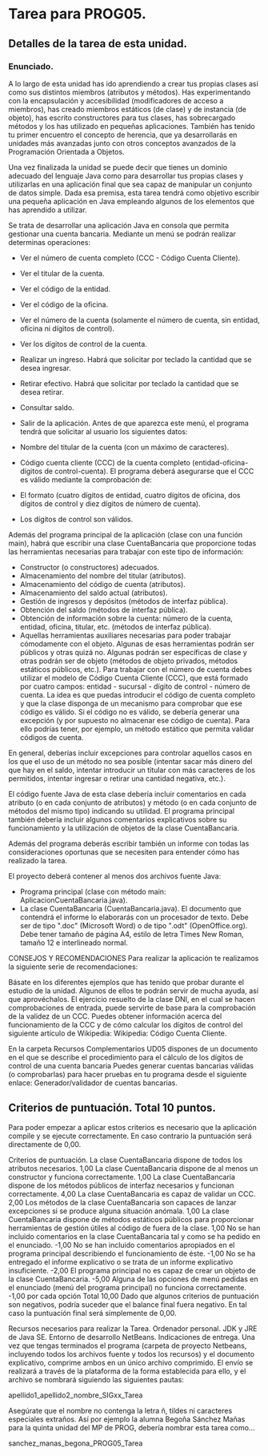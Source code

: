 # Tarea para PROG05.
## Detalles de la tarea de esta unidad.
### Enunciado.
A lo largo de esta unidad has ido aprendiendo a crear tus propias clases así como sus distintos miembros (atributos y métodos). Has experimentando con la encapsulación y accesibilidad (modificadores de acceso a miembros), has creado miembros estáticos (de clase) y de instancia (de objeto), has escrito constructores para tus clases, has sobrecargado métodos y los has utilizado en pequeñas aplicaciones. También has tenido tu primer encuentro el concepto de herencia, que ya desarrollarás en unidades más avanzadas junto con otros conceptos avanzados de la Programación Orientada a Objetos.

Una vez finalizada la unidad se puede decir que tienes un dominio adecuado del lenguaje Java como para desarrollar tus propias clases y utilizarlas en una aplicación final que sea capaz de manipular un conjunto de datos simple. Dada esa premisa, esta tarea tendrá como objetivo escribir una pequeña aplicación en Java empleando algunos de los elementos que has aprendido a utilizar.

Se trata de desarrollar una aplicación Java en consola que permita gestionar una cuenta bancaria. Mediante un menú se podrán realizar determinas operaciones:

* Ver el número de cuenta completo (CCC - Código Cuenta Cliente).
* Ver el titular de la cuenta.
* Ver el código de la entidad.
* Ver el código de la oficina.
* Ver el número de la cuenta (solamente el número de cuenta, sin entidad, oficina ni dígitos de control).
* Ver los dígitos de control de la cuenta.
* Realizar un ingreso. Habrá que solicitar por teclado la cantidad que se desea ingresar.
* Retirar efectivo. Habrá que solicitar por teclado la cantidad que se desea retirar.
* Consultar saldo.
* Salir de la aplicación.
Antes de que aparezca este menú, el programa tendrá que solicitar al usuario los siguientes datos:

* Nombre del titular de la cuenta (con un máximo de caracteres).
* Código cuenta cliente (CCC) de la cuenta completo (entidad-oficina-dígitos de control-cuenta).
El programa deberá asegurarse que el CCC es válido mediante la comprobación de:

* El formato (cuatro dígitos de entidad, cuatro dígitos de oficina, dos dígitos de control y diez dígitos de número de cuenta).
* Los dígitos de control son válidos.

Además del programa principal de la aplicación (clase con una función main), habrá que escribir una clase CuentaBancaria que proporcione todas las herramientas necesarias para trabajar con este tipo de información:

* Constructor (o constructores) adecuados.
* Almacenamiento del nombre del titular (atributos).
* Almacenamiento del código de cuenta (atributos).
* Almacenamiento del saldo actual (atributos).
* Gestión de ingresos y depósitos (métodos de interfaz pública).
* Obtención del saldo (métodos de interfaz pública).
* Obtención de información sobre la cuenta: número de la cuenta, entidad, oficina, titular, etc. (métodos de interfaz pública).
* Aquellas herramientas auxiliares necesarias para poder trabajar cómodamente con el objeto. Algunas de esas herramientas podrán ser públicos y otras quizá no. Algunas podrán ser específicas de clase y otras podrán ser de objeto (métodos de objeto privados, métodos estáticos públicos, etc.).
Para trabajar con el número de cuenta debes utilizar el modelo de Código Cuenta Cliente (CCC), que está formado por cuatro campos: entidad - sucursal - dígito de control - número de cuenta. La idea es que puedas introducir el código de cuenta completo y que la clase disponga de un mecanismo para comprobar que ese código es válido. Si el código no es válido, se debería generar una excepción (y por supuesto no almacenar ese código de cuenta). Para ello podrías tener, por ejemplo, un método estático que permita validar códigos de cuenta.

En general, deberías incluir excepciones para controlar aquellos casos en los que el uso de un método no sea posible (intentar sacar más dinero del que hay en el saldo, intentar introducir un titular con más caracteres de los permitidos, intentar ingresar o retirar una cantidad negativa, etc.).

El código fuente Java de esta clase debería incluir comentarios en cada atributo (o en cada conjunto de atributos) y método (o en cada conjunto de métodos del mismo tipo) indicando su utilidad. El programa principal también debería incluir algunos comentarios explicativos sobre su funcionamiento y la utilización de objetos de la clase CuentaBancaria.

Además del programa deberás escribir también un informe con todas las consideraciones oportunas que se necesiten para entender cómo has realizado la tarea.

El proyecto deberá contener al menos dos archivos fuente Java:

* Programa principal (clase con método main: AplicacionCuentaBancaria.java).
* La clase CuentaBancaria (CuentaBancaria.java).
El documento que contendrá el informe lo elaborarás con un procesador de texto. Debe ser de tipo ".doc" (Microsoft Word) o de tipo ".odt" (OpenOffice.org). Debe tener tamaño de página A4, estilo de letra Times New Roman, tamaño 12 e interlineado normal.

CONSEJOS Y RECOMENDACIONES
Para realizar la aplicación te realizamos la siguiente serie de recomendaciones:

Básate en los diferentes ejemplos que has tenido que probar durante el estudio de la unidad. Algunos de ellos te podrán servir de mucha ayuda, así que aprovéchalos.
El ejercicio resuelto de la clase DNI, en el cual se hacen comprobaciones de entrada, puede servirte de base para la comprobación de la validez de un CCC.
Puedes obtener información acerca del funcionamiento de la CCC y de cómo calcular los dígitos de control del siguiente artículo de Wikipedia:
Wikipedia: Código Cuenta Cliente.

En la carpeta Recursos Complementarios UD05 dispones de un documento en el que se describe el procedimiento para el cálculo de los dígitos de control de una cuenta bancaria
Puedes generar cuentas bancarias válidas (o comprobarlas) para hacer pruebas en tu programa desde el siguiente enlace:
Generador/validador de cuentas bancarias.

## Criterios de puntuación. Total 10 puntos.
Para poder empezar a aplicar estos criterios es necesario que la aplicación compile y se ejecute correctamente. En caso contrario la puntuación será directamente de 0,00.

Criterios de puntuación.
La clase CuentaBancaria dispone de todos los atributos necesarios.	1,00
La clase CuentaBancaria dispone de al menos un constructor y funciona correctamente.	1,00
La clase CuentaBancaria dispone de los métodos públicos de interfaz necesarios y funcionan correctamente.	4,00
La clase CuentaBancaria es capaz de validar un CCC.	2,00
Los métodos de la clase CuentaBancaria son capaces de lanzar excepciones si se produce alguna situación anómala.	1,00
La clase CuentaBancaria dispone de métodos estáticos públicos para proporcionar herramientas de gestión útiles al código de fuera de la clase.	1,00
No se han incluido comentarios en la clase CuentaBancaria tal y como se ha pedido en el enunciado.	-1,00
No se han incluido comentarios apropiados en el programa principal describiendo el funcionamiento de éste.	-1,00
No se ha entregado el informe explicativo o se trata de un informe explicativo insuficiente.	-2,00
El programa principal no es capaz de crear un objeto de la clase CuentaBancaria.	-5,00
Alguna de las opciones de menú pedidas en el enunciado (menú del programa principal) no funciona correctamente.	-1,00 por cada opción
Total	10,00
Dado que algunos criterios de puntuación son negativos, podría suceder que el balance final fuera negativo. En tal caso la puntuación final será simplemente de 0,00.

Recursos necesarios para realizar la Tarea.
Ordenador personal.
JDK y JRE de Java SE.
Entorno de desarrollo NetBeans.
Indicaciones de entrega.
Una vez que tengas terminados el programa (carpeta de proyecto Netbeans, incluyendo todos los archivos fuente y todos los recursos) y el documento explicativo, comprime ambos en un único archivo comprimido. El envío se realizará a través de la plataforma de la forma establecida para ello, y el archivo se nombrará siguiendo las siguientes pautas:

apellido1_apellido2_nombre_SIGxx_Tarea

Asegúrate que el nombre no contenga la letra ñ, tildes ni caracteres especiales extraños. Así por ejemplo la alumna Begoña Sánchez Mañas para la quinta unidad del MP de PROG, debería nombrar esta tarea como...

sanchez_manas_begona_PROG05_Tarea
